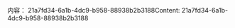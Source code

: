 <span data-ttu-id="b347a-101">内容： 21a7fd34-6a1b-4dc9-b958-88938b2b3188</span><span class="sxs-lookup"><span data-stu-id="b347a-101">Content: 21a7fd34-6a1b-4dc9-b958-88938b2b3188</span></span>